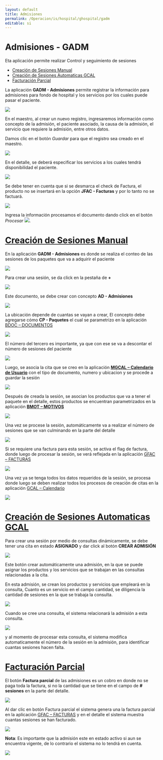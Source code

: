 ```yaml
---
layout: default
title: Admisiones
permalink: /Operacion/is/hospital/ghospital/gadm
editable: si
---
```


# Admisiones - GADM

Eta aplicación permite realizar Control y seguimiento de sesiones

* [Creación de Sesiones Manual](http://docs.oasiscom.com/Operacion/is/hospital/ghospital/gadm#creación-de-sesiones-manual)
* [Creación de Sesiones Automaticas GCAL](http://docs.oasiscom.com/Operacion/is/hospital/ghospital/gadm#creación-de-sesiones-automaticas-gcal)
* [Facturación Parcial](http://docs.oasiscom.com/Operacion/is/hospital/ghospital/gadm#facturación-parcial)


La aplicación **GADM - Admisiones** permite registrar la información para admisiones para fondo de hospital y los servicios por los cuales puede pasar el paciente.  

![](gadm.png)

En el maestro, al crear un nuevo registro, ingresaremos información como concepto de la admisión, el paciente asociado, la causa de la admisión, el servicio que requiere la admisión, entre otros datos.  

Damos clic en el botón _Guardar_ para que el registro sea creado en el maestro.  

![](gadm1.png)

En el detalle, se deberá especificar los servicios a los cuales tendrá disponibilidad el paciente.  

![](gadm2.png)

Se debe tener en cuenta que si se desmarca el check de Factura, el producto no se insertará en la opción **JFAC - Facturas** y por lo tanto no se factuará.  

![](gadm3.png)

Ingresa la información procesamos el documento dando click en el botón _Procesar_ ![](procesar.png).  

# [Creación de Sesiones Manual](http://docs.oasiscom.com/Operacion/is/hospital/ghospital/gadm#creación-de-sesiones-manual)


En la aplicación **GADM - Admisiones** es donde se realiza el conteo de las sesiones de los paquetes que va a adquirir el paciente

![](gadm12.png)

Para crear una sesión, se da click en la pestaña de **+** 

![](gadm4.png)

Este documento, se debe crear con concepto **AD - Admisiones**

![](gadm5.png)

La ubicación depende de cuantas se vayan a crear, El concepto debe agregarse cómo **CP - Paquetes** el cual se parametrizo en la aplicación [BDOC – DOCUMENTOS](https://docs.oasiscom.com/Capacitacion/Empower/parametrizacionbdoc)



![](gadm6.png)

El número del tercero es importante, ya que con ese se va a descontar el número de sesiones del paciente

![](gadm8.png)

Luego, se asocia la cita que se creo en la aplicación **[MGCAL – Calendario de Usuario](https://docs.oasiscom.com/Operacion/is/hospital/gcita/mgcal)** con el tipo de documento, numero y ubicacion y se procede a guardar la sesión

![](gadm13.png)

Después de creada la sesión, se asocian los productos que va a tener el paquete en el detalle, estos productos se encuentran parametrizados en la aplicación **[BMOT – MOTIVOS](https://docs.oasiscom.com/Capacitacion/Empower/parametrizacionbdoc)**

![](gadm9.png)

Una vez se procese la sesión, automáticamente va a realizar el número de sesiones que se van culminando en la parte del detalle

![](gadm10.png)

Si se requiere una factura para esta sesión, se activa el flag de factura, donde luego de procesar la sesión, se verá reflejada en la aplicación [GFAC – FACTURAS](https://docs.oasiscom.com/Operacion/is/hospital/gfacturacion/gfac)

![](gadm12.png)

Una vez ya se tenga todos los datos requeridos de la sesión, se procesa donde luego se deben realizar todos los procesos de creación de citas en la aplicación [GCAL – Calendario](https://docs.oasiscom.com/Operacion/is/hospital/gcita/gcal)

![](gadm11.png)

# [Creación de Sesiones Automaticas GCAL](http://docs.oasiscom.com/Operacion/is/hospital/ghospital/gadm#creación-de-sesiones-automaticas-gcal)

Para crear una sesión por medio de consultas dinámicamente, se debe tener una cita en estado **ASIGNADO** y dar click al botón **CREAR ADMISIÓN**

![](gadm14.png)

Este botón crear automáticamente una admisión, en la que se puede asignar los productos y los servicios que se trabajan en las consultas relacionadas a la cita.

En esta admisión, se crean los productos y servicios que empleará en la consulta, Cuanto es un servicio en el campo cantidad, se diligencia la cantidad de sesiones en la que se trabaja la consulta.

![](gadm15.png)

Cuando se cree una consulta, el sistema relacionará la admisión a esta consulta.

![](gadm16.png)

y al momento de procesar esta consulta, el sistema modifica automaticamente el número de la sesión en la admisión, para identificar cuantas sesiones hacen falta.

# [Facturación Parcial](http://docs.oasiscom.com/Operacion/is/hospital/ghospital/gadm#facturación-parcial)

El botón **Factura parcial** de las admisiones es un cobro en donde no se paga toda la factura, si no la cantidad que se tiene en el campo de **# sesiones** en la parte del detalle.

![](gadm17.png)

Al dar clic en botón Factura parcial el sistema genera una la factura parcial en la aplicación [GFAC – FACTURAS](https://docs.oasiscom.com/Operacion/is/hospital/gfacturacion/gfac) y en el detalle el sistema muestra cuantas sesiones se han facturado.

![](gadm18.png)

**Nota**: Es importante que la admisión este en estado activo si aun se encuentra vigente, de lo contrario el sistema no lo tendrá en cuenta.

![](gadm19.png)
